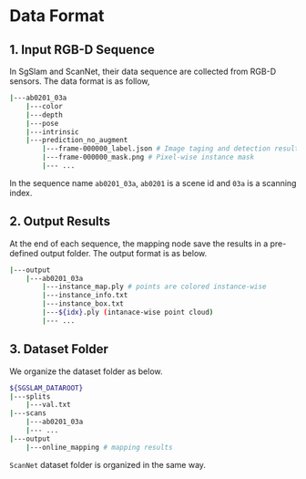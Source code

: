 # Data Format

## 1. Input RGB-D Sequence
In SgSlam and ScanNet, their data sequence are collected from RGB-D sensors.
The data format is as follow,
```bash
|---ab0201_03a
    |---color
    |---depth
    |---pose
    |---intrinsic
    |---prediction_no_augment
        |---frame-000000_label.json # Image taging and detection results
        |---frame-000000_mask.png # Pixel-wise instance mask
        |--- ...
```
In the sequence name ```ab0201_03a```, ```ab0201``` is a scene id and ```03a``` is a scanning index.

## 2. Output Results
At the end of each sequence, the mapping node save the results in a pre-defined output folder. The output format is as below.
```bash
|---output
    |---ab0201_03a
        |---instance_map.ply # points are colored instance-wise
        |---instance_info.txt
        |---instance_box.txt
        |---${idx}.ply (intanace-wise point cloud)
        |--- ...
```

## 3. Dataset Folder
We organize the dataset folder as below. 
```bash
${SGSLAM_DATAROOT}
|---splits
    |---val.txt
|---scans
    |---ab0201_03a
    |--- ...
|---output
    |---online_mapping # mapping results
```
```ScanNet``` dataset folder is organized in the same way.